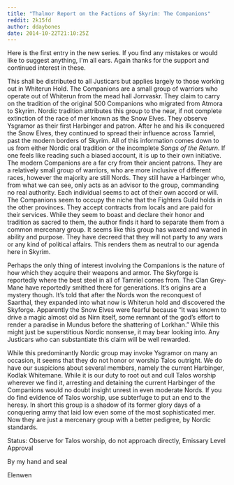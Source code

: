 ```yaml
---
title: "Thalmor Report on the Factions of Skyrim: The Companions"
reddit: 2k15fd
author: ddaybones
date: 2014-10-22T21:10:25Z
---
```


Here is the first entry in the new series. If you find any mistakes or would like to suggest anything, I'm all ears. Again thanks for the support and continued interest in these. 

This shall be distributed to all Justicars but applies largely to those working out in Whiterun Hold. The Companions are a small group of warriors who operate out of Whiterun from the mead hall Jorrvaskr. They claim to carry on the tradition of the original 500 Companions who migrated from Atmora to Skyrim. Nordic tradition attributes this group to the near, if not complete extinction of the race of mer known as the Snow Elves. They observe Ysgramor as their first Harbinger and patron. After he and his ilk conquered the Snow Elves, they continued to spread their influence across Tamriel, past the modern borders of Skyrim. All of this information comes down to us from either Nordic oral tradition or the incomplete *Songs of the Return*. If one feels like reading such a biased account, it is up to their own initiative. The modern Companions are a far cry from their ancient patrons. They are a relatively small group of warriors, who are more inclusive of different races, however the majority are still Nords. They still have a Harbinger who, from what we can see, only acts as an advisor to the group, commanding no real authority. Each individual seems to act of their own accord or will. The Companions seem to occupy the niche that the Fighters Guild holds in the other provinces. They accept contracts from locals and are paid for their services. While they seem to boast and declare their honor and tradition as sacred to them, the author finds it hard to separate them from a common mercenary group. It seems like this group has waxed and waned in ability and purpose. They have decreed that they will not party to any wars or any kind of political affairs. This renders them as neutral to our agenda here in Skyrim. 

Perhaps the only thing of interest involving the Companions is the nature of how which they acquire their weapons and armor. The Skyforge is reportedly where the best steel in all of Tamriel comes from. The Clan Grey-Mane have reportedly smithed there for generations. It’s origins are a mystery though. It’s told that after the Nords won the reconquest of Saarthal, they expanded into what now is Whiterun hold and discovered the Skyforge. Apparently the Snow Elves were fearful because “it was known to drive a magic almost old as Nirn itself, some remnant of the god’s effort to render a paradise in Mundus before the shattering of Lorkhan.” While this might just be superstitious Nordic nonsense, it may bear looking into. Any Justicars who can substantiate this claim will be well rewarded. 

While this predominantly Nordic group may invoke Ysgramor on many an occasion, it seems that they do not honor or worship Talos outright. We do have our suspicions about several members, namely the current Harbinger, Kodlak Whitemane. While it is our duty to root out and cull Talos worship wherever we find it, arresting and detaining the current Harbinger of the Companions would no doubt insight unrest in even moderate Nords. If you do find evidence of Talos worship, use subterfuge to put an end to the heresy. In short this group is a shadow of its former glory days of a conquering army that laid low even some of the most sophisticated mer. Now they are just a mercenary group with a better pedigree, by Nordic standards. 

Status: Observe for Talos worship, do not approach directly, Emissary Level Approval

By my hand and seal

Elenwen


